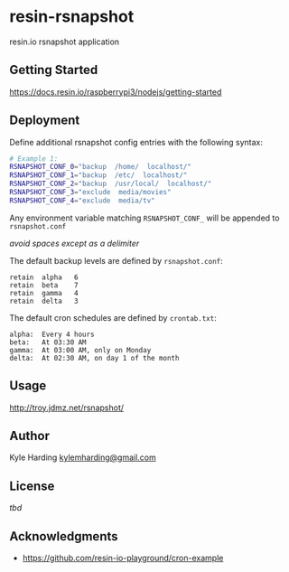 # resin-rsnapshot

resin.io rsnapshot application

## Getting Started

https://docs.resin.io/raspberrypi3/nodejs/getting-started

## Deployment

Define additional rsnapshot config entries with the following syntax:
```bash
# Example 1:
RSNAPSHOT_CONF_0="backup  /home/  localhost/"
RSNAPSHOT_CONF_1="backup  /etc/  localhost/"
RSNAPSHOT_CONF_2="backup  /usr/local/  localhost/"
RSNAPSHOT_CONF_3="exclude  media/movies"
RSNAPSHOT_CONF_4="exclude  media/tv"
```

Any environment variable matching `RSNAPSHOT_CONF_` will be appended to `rsnapshot.conf`

_avoid spaces except as a delimiter_

The default backup levels are defined by `rsnapshot.conf`:
```
retain	alpha	6
retain	beta	7
retain	gamma	4
retain	delta	3
```

The default cron schedules are defined by `crontab.txt`:
```
alpha:	Every 4 hours
beta:	At 03:30 AM
gamma:	At 03:00 AM, only on Monday
delta:	At 02:30 AM, on day 1 of the month
```

## Usage

http://troy.jdmz.net/rsnapshot/

## Author

Kyle Harding <kylemharding@gmail.com>

## License

_tbd_

## Acknowledgments

* https://github.com/resin-io-playground/cron-example
